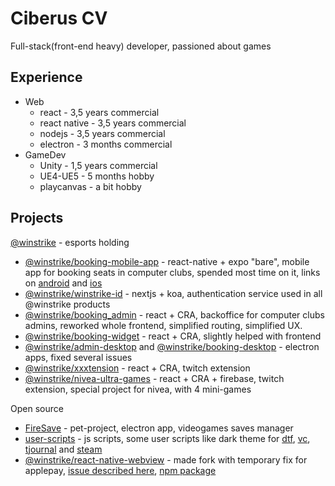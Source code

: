 # Ciberus CV

Full-stack(front-end heavy) developer, passioned about games

## Experience

- Web
  - react - 3,5 years commercial
  - react native - 3,5 years commercial
  - nodejs - 3,5 years commercial
  - electron - 3 months commercial
- GameDev
  - Unity - 1,5 years commercial
  - UE4-UE5 - 5 months hobby
  - playcanvas - a bit hobby

## Projects

[@winstrike](https://winstrike.gg/) - esports holding

- [@winstrike/booking-mobile-app](https://github.com/winstrike/booking-mobile-app) - react-native + expo "bare", mobile app for booking seats in computer clubs, spended most time on it, links on [android](https://play.google.com/store/apps/details?id=gg.winstrike.booking) and [ios](https://apps.apple.com/us/app/id1493178030?platform=iphone)
- [@winstrike/winstrike-id](https://github.com/winstrike/winstrike-id) - nextjs + koa, authentication service used in all @winstrike products
- [@winstrike/booking_admin](https://github.com/winstrike/booking_admin) - react + CRA, backoffice for computer clubs admins, reworked whole frontend, simplified routing, simplified UX.
- [@winstrike/booking-widget](https://github.com/winstrike/booking-widget) - react + CRA, slightly helped with frontend
- [@winstrike/admin-desktop](https://github.com/winstrike/admin-desktop) and [@winstrike/booking-desktop](https://github.com/winstrike/booking-desktop) - electron apps, fixed several issues
- [@winstrike/xxxtension](https://github.com/winstrike/xxxtension) - react + CRA, twitch extension
- [@winstrike/nivea-ultra-games](https://github.com/winstrike/nivea-ultra-games) - react + CRA + firebase, twitch extension, special project for nivea, with 4 mini-games

Open source

- [FireSave](https://github.com/Ciberusps/FireSave) - pet-project, electron app, videogames saves manager
- [user-scripts](https://github.com/Ciberusps/user-scripts) - js scripts, some user scripts like dark theme for [dtf](https://dtf.ru), [vc](https://vc.ru/), [tjournal](https://tjournal.ru/) and [steam](https://store.steampowered.com/)
- [@winstrike/react-native-webview](https://github.com/winstrike/react-native-webview) - made fork with temporary fix for applepay, [issue described here](https://github.com/react-native-webview/react-native-webview/issues/920#issuecomment-720305564), [npm package](https://github.com/winstrike/react-native-webview/packages/610545)

